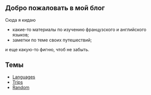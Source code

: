 ## Добро пожаловать в мой блог

Сюда я кидаю
- какие-то материалы по изучению французского и английского языков;
- заметки по теме своих путешествий;

и еще какую-то фигню, чтоб не забыть.

## Темы
- [Languages](https://bored-elk.github.io/blog/languages/index.md)
- [Trips](https://bored-elk.github.io/blog/trips/index.md)
- [Random](https://bored-elk.github.io/blog/other/index.md)